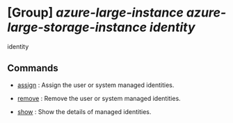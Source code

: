 # [Group] _azure-large-instance azure-large-storage-instance identity_

identity

## Commands

- [assign](/Commands/azure-large-instance/azure-large-storage-instance/identity/_assign.md)
: Assign the user or system managed identities.

- [remove](/Commands/azure-large-instance/azure-large-storage-instance/identity/_remove.md)
: Remove the user or system managed identities.

- [show](/Commands/azure-large-instance/azure-large-storage-instance/identity/_show.md)
: Show the details of managed identities.

